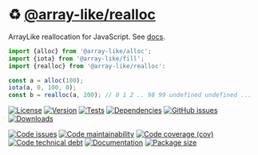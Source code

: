:recycle: [@array-like/realloc](https://array-like.github.io/realloc)
==

ArrayLike reallocation for JavaScript.
See [docs](https://array-like.github.io/realloc/index.html).

```js
import {alloc} from '@array-like/alloc';
import {iota} from '@array-like/fill';
import {realloc} from '@array-like/realloc':

const a = alloc(100);
iota(a, 0, 100, 0);
const b = realloc(a, 200); // 0 1 2 .. 98 99 undefined undefined ...
```

[![License](https://img.shields.io/github/license/array-like/realloc.svg)](https://raw.githubusercontent.com/array-like/realloc/main/LICENSE)
[![Version](https://img.shields.io/npm/v/@array-like/realloc.svg)](https://www.npmjs.org/package/@array-like/realloc)
[![Tests](https://img.shields.io/github/actions/workflow/status/array-like/realloc/ci.yml?branch=main&event=push&label=tests)](https://github.com/array-like/realloc/actions/workflows/ci.yml?query=branch:main)
[![Dependencies](https://img.shields.io/librariesio/github/array-like/realloc.svg)](https://github.com/array-like/realloc/network/dependencies)
[![GitHub issues](https://img.shields.io/github/issues/array-like/realloc.svg)](https://github.com/array-like/realloc/issues)
[![Downloads](https://img.shields.io/npm/dm/@array-like/realloc.svg)](https://www.npmjs.org/package/@array-like/realloc)

[![Code issues](https://img.shields.io/codeclimate/issues/array-like/realloc.svg)](https://codeclimate.com/github/array-like/realloc/issues)
[![Code maintainability](https://img.shields.io/codeclimate/maintainability/array-like/realloc.svg)](https://codeclimate.com/github/array-like/realloc/trends/churn)
[![Code coverage (cov)](https://img.shields.io/codecov/c/gh/array-like/realloc/main.svg)](https://codecov.io/gh/array-like/realloc)
[![Code technical debt](https://img.shields.io/codeclimate/tech-debt/array-like/realloc.svg)](https://codeclimate.com/github/array-like/realloc/trends/technical_debt)
[![Documentation](https://array-like.github.io/realloc/badge.svg)](https://array-like.github.io/realloc/source.html)
[![Package size](https://img.shields.io/bundlephobia/minzip/@array-like/realloc)](https://bundlephobia.com/result?p=@array-like/realloc)
